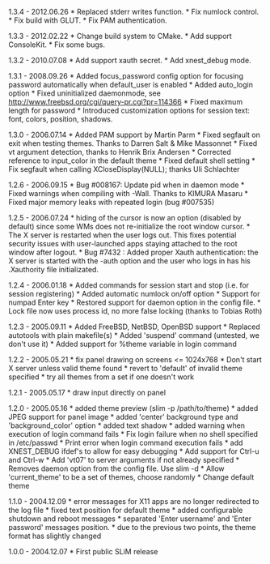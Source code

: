 1.3.4 - 2012.06.26
    * Replaced stderr writes function.
    * Fix numlock control.
    * Fix build with GLUT.
    * Fix PAM authentication.

1.3.3 - 2012.02.22
    * Change build system to CMake.
    * Add support ConsoleKit.
    * Fix some bugs.

1.3.2 - 2010.07.08
    * Add support xauth secret.
    * Add xnest_debug mode.

1.3.1 - 2008.09.26
    * Added focus_password config option for focusing password
      automatically when default_user is enabled
    * Added auto_login option
    * Fixed uninitialized daemonmode, see
      http://www.freebsd.org/cgi/query-pr.cgi?pr=114366
    * Fixed maximum length for password
    * Introduced customization options for session text:
      font, colors, position, shadows.

1.3.0 - 2006.07.14
    * Added PAM support by Martin Parm
    * Fixed segfault on exit when testing themes. Thanks
      to Darren Salt & Mike Massonnet
    * Fixed vt argument detection, thanks to Henrik Brix Andersen
    * Corrected reference to input_color in the default theme
    * Fixed default shell setting
    * Fix segfault when calling XCloseDisplay(NULL); thanks Uli Schlachter

1.2.6 - 2006.09.15
    * Bug #008167: Update pid when in daemon mode
    * Fixed warnings when compiling with -Wall. Thanks to
      KIMURA Masaru
    * Fixed major memory leaks with repeated login (bug #007535)

1.2.5 - 2006.07.24
    * hiding of the cursor is now an option (disabled
      by default) since some WMs does not re-initialize
      the root window cursor.
    * The X server is restarted when the user logs out.
      This fixes potential security issues with user-launched
      apps staying attached to the root window after logout.
    * Bug #7432 : Added proper Xauth authentication: the X server
      is started with the -auth option and the user who logs
      in has his .Xauthority file initializated.

1.2.4 - 2006.01.18
    * Added commands for session start and stop
      (i.e. for session registering)
    * Added automatic numlock on/off option
    * Support for numpad Enter key
    * Restored support for daemon option in the config
      file.
    * Lock file now uses process id, no more false
      locking (thanks to Tobias Roth)

1.2.3 - 2005.09.11
    * Added FreeBSD, NetBSD, OpenBSD support
    * Replaced autotools with plain makefile(s)
    * Added 'suspend' command (untested, we don't use it)
    * Added support for %theme variable in login command

1.2.2 - 2005.05.21
    * fix panel drawing on screens <= 1024x768
    * Don't start X server unless valid theme found
    * revert to 'default' of invalid theme specified
    * try all themes from a set if one doesn't work

1.2.1 - 2005.05.17
    * draw input directly on panel

1.2.0 - 2005.05.16
    * added theme preview (slim -p /path/to/theme)
    * added JPEG support for panel image
    * added 'center' background type and 'background_color' option
    * added text shadow
    * added warning when execution of login command fails
    * Fix login failure when no shell specified in /etc/passwd
    * Print error when login command execution fails
    * add XNEST_DEBUG ifdef's to allow for easy debugging
    * Add support for Ctrl-u and Ctrl-w
    * Add 'vt07' to server arguments if not already specified
    * Removes daemon option from the config file. Use slim -d
    * Allow 'current_theme' to be a set of themes, choose randomly
    * Change default theme

1.1.0 - 2004.12.09
    * error messages for X11 apps are no longer redirected
      to the log file
    * fixed text position for default theme
    * added configurable shutdown and reboot messages
    * separated 'Enter username' and 'Enter password' messages
      position.
    * due to the previous two points, the theme format has
      slightly changed

1.0.0 - 2004.12.07
    * First public SLiM release
